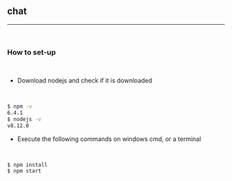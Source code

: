 ## chat
---

<br />

### How to set-up

<br />

* Download nodejs and check if it is downloaded

<br />

```bash
$ npm -v
6.4.1
$ nodejs -v
v8.12.0
```

* Execute the following commands on windows cmd, or a terminal

<br />

```bash
$ npm install
$ npm start
```